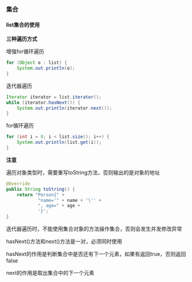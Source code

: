 ### 集合
#### list集合的使用

**三种遍历方式**

增强for循环遍历

```java
for (Object o : list) {
    System.out.println(o);
}
```

迭代器遍历

```java
Iterator iterator = list.iterator();
while (iterator.hasNext()) {
    System.out.println(iterator.next());
}
```

for循环遍历

```java
for (int i = 0; i < list.size(); i++) {
    System.out.println(list.get(i));
}
```

**注意**

遍历对象类型时，需要重写toString方法，否则输出的是对象的地址

```java
@Override
public String toString() {
    return "Person{" +
            "name='" + name + '\'' +
            ", age=" + age +
            '}';
}
```

迭代器遍历时，不能使用集合对象的方法操作集合，否则会发生并发修改异常

hasNext()方法和next()方法是一对，必须同时使用

hasNext的作用是判断集合中是否还有下一个元素，如果有返回true，否则返回false

next的作用是取出集合中的下一个元素


